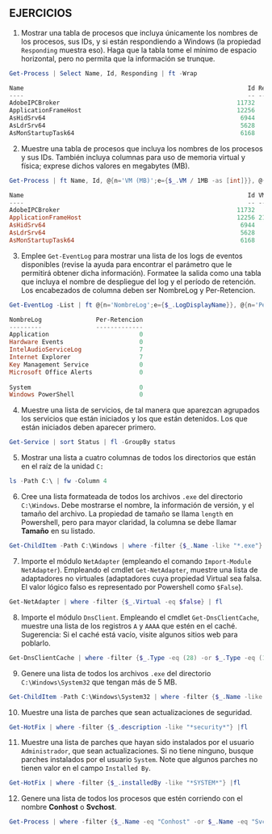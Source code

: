 ## EJERCICIOS
1. Mostrar una tabla de procesos que incluya únicamente los nombres de los
   procesos, sus IDs, y si están respondiendo a Windows (la propiedad
   ``Responding`` muestra eso). Haga que la tabla tome el mínimo de espacio
   horizontal, pero no permita que la información se trunque.

```Powershell
Get-Process | Select Name, Id, Responding | ft -Wrap

Name                                                              Id Responding
----                                                              -- ----------
AdobeIPCBroker                                                 11732       True
ApplicationFrameHost                                           12256       True
AsHidSrv64                                                      6944       True
AsLdrSrv64                                                      5628       True
AsMonStartupTask64                                              6168       True
```

2. Muestre una tabla de procesos que incluya los nombres de los procesos y sus
   IDs. También incluya columnas para uso de memoria virtual y física;
   exprese dichos valores en megabytes (MB).

```Powershell
Get-Process | ft Name, Id, @{n='VM (MB)';e={$_.VM / 1MB -as [int]}}, @{n='PM (MB)'; e={$_.PM / 1MB -as [int]}}

Name                                                              Id VM (MB) PM (MB)
----                                                              -- ------- -------
AdobeIPCBroker                                                 11732      71       3
ApplicationFrameHost                                           12256 2101529      23
AsHidSrv64                                                      6944    4153       1
AsLdrSrv64                                                      5628    4163       2
AsMonStartupTask64                                              6168    4230       3
```

3. Emplee ``Get-EventLog`` para mostrar una lista de los logs de eventos
   disponibles (revise la ayuda para encontrar el parámetro que le permitirá
   obtener dicha información). Formatee la salida como una tabla que incluya
   el nombre de despliegue del log y el período de retención. Los encabezados
   de columna deben ser NombreLog y Per-Retencion.
   
```Powershell
Get-EventLog -List | ft @{n='NombreLog';e={$_.LogDisplayName}}, @{n='Per-Retencion';e={$_.minimumRetentionDays}}

NombreLog               Per-Retencion
---------               -------------
Application                         0
Hardware Events                     0
IntelAudioServiceLog                7
Internet Explorer                   7
Key Management Service              0
Microsoft Office Alerts             0
                                     
System                              0
Windows PowerShell                  0
```

4. Muestre una lista de servicios, de tal manera que aparezcan agrupados los
   servicios que están iniciados y los que están detenidos. Los que están
   iniciados deben aparecer primero.
```Powershell   
Get-Service | sort Status | fl -GroupBy status
```

5. Mostrar una lista a cuatro columnas de todos los directorios que están en
   el raíz de la unidad ``C:``
```Powershell 
ls -Path C:\ | fw -Column 4
```

6. Cree una lista formateada de todos los archivos ``.exe`` del directorio
   ``C:\Windows``. Debe mostrarse el nombre, la información de versión, y el
   tamaño del archivo. La propiedad de tamaño se llama ``length`` en Powershell,
   pero para mayor claridad, la columna se debe llamar **Tamaño** en su listado.
```Powershell
Get-ChildItem -Path C:\Windows | where -filter {$_.Name -like "*.exe"} | fl -Property Name, VersionInfo, @{n='Tamaño';e={$_.length}}
```

7. Importe el módulo ``NetAdapter`` (empleando el comando ``Import-Module
   NetAdapter``).
   Empleando el cmdlet ``Get-NetAdapter``, muestre una lista de adaptadores no
   virtuales (adaptadores cuya propiedad Virtual sea falsa. El valor lógico
   falso es representado por Powershell como ``$False``).
```Powershell
Get-NetAdapter | where -filter {$_.Virtual -eq $false} | fl
```

8. Importe el módulo ``DnsClient``. Empleando el cmdlet ``Get-DnsClientCache``,
   muestre una lista de los registros ``A`` y ``AAAA`` que estén en el caché.
   Sugerencia: Si el caché está vacío, visite algunos sitios web para poblarlo.
```Powershell
Get-DnsClientCache | where -filter {$_.Type -eq (28) -or $_.Type -eq (1)} | fl
```

9. Genere una lista de todos los archivos ``.exe`` del directorio
   ``C:\Windows\System32`` que tengan más de 5 MB.
```Powershell
Get-ChildItem -Path C:\Windows\System32 | where -filter {$_.Name -like "*.exe" -and $_.length/1MB -gt 5} | fl
```

10. Muestre una lista de parches que sean actualizaciones de seguridad.
```Powershell
Get-HotFix | where -filter {$_.description -like "*security*"} |fl
```

11. Muestre una lista de parches que hayan sido instalados por el
    usuario ``Administrador``, que sean actualizaciones. Si no tiene ninguno,
    busque parches instalados por el usuario ``System``. Note que algunos parches
    no tienen valor en el campo ``Installed By``.
```Powershell
Get-HotFix | where -filter {$_.installedBy -like "*SYSTEM*"} |fl
```

12. Genere una lista de todos los procesos que estén corriendo con el nombre
    **Conhost** o **Svchost**.
```Powershell
Get-Process | where -filter {$_.Name -eq "Conhost" -or $_.Name -eq "Svchost"} | fl
```
